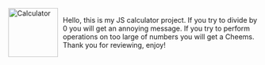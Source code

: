 <div style="display: flex; align-items: center;">
  <img src="https://i.imgur.com/qqKSzjs.png" alt="Calculator" style="width: 100px; padding-right: 10px;">
  <p>Hello, this is my JS calculator project. If you try to divide by 0 you will get an annoying message. If you try to perform operations on too large of numbers you will get a Cheems. Thank you for reviewing, enjoy!</p>
</div>
